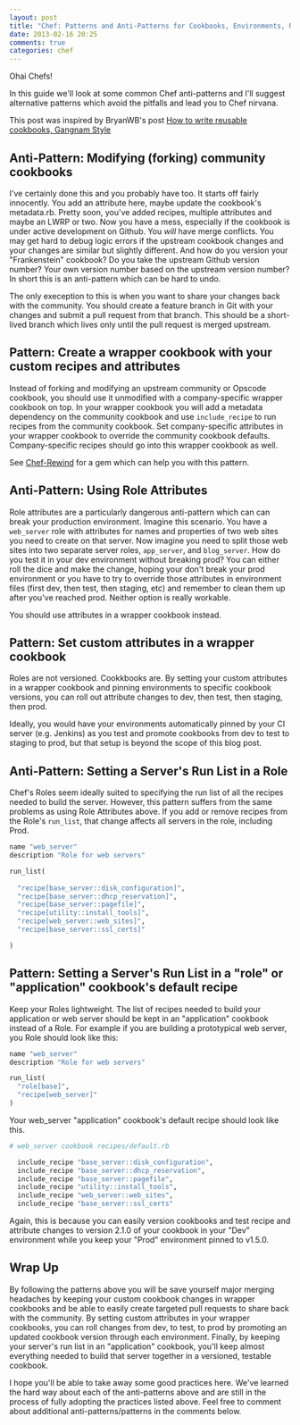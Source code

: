 ```yaml
---
layout: post
title: "Chef: Patterns and Anti-Patterns for Cookbooks, Environments, Roles"
date: 2013-02-16 20:25
comments: true
categories: chef
---
```

Ohai Chefs!

In this guide we'll look at some common Chef anti-patterns and I'll suggest alternative patterns which avoid the pitfalls and lead you to Chef nirvana.

This post was inspired by BryanWB's post [How to write reusable cookbooks, Gangnam Style][1]

[1]: http://devopsanywhere.blogspot.com/2012/11/how-to-write-reusable-chef-cookbooks.html

<!--more-->

## Anti-Pattern: Modifying (forking) community cookbooks

I've certainly done this and you probably have too. It starts off fairly innocently. You add an attribute here, maybe update the cookbook's metadata.rb. Pretty soon, you've added recipes, multiple attributes and maybe an LWRP or two. Now you have a mess, especially if the cookbook is under active development on Github. You _will_ have merge conflicts. You may get hard to debug logic errors if the upstream cookbook changes and your changes are similar but slightly different. And how do you version your "Frankenstein" cookbook? Do you take the upstream Github version number? Your own version number based on the upstream version number? In short this is an anti-pattern which can be hard to undo.

The only exeception to this is when you want to share your changes back with the community. You should create a feature branch in Git with your changes and submit a pull request from that branch. This should be a short-lived branch which lives only until the pull request is merged upstream.

## Pattern: Create a wrapper cookbook with your custom recipes and attributes

Instead of forking and modifying an upstream community or Opscode cookbook, you should use it unmodified with a company-specific wrapper cookbook on top. In your wrapper cookbook you will add a metadata dependency on the community cookbook and use `include_recipe` to run recipes from the community cookbook. Set company-specific attributes in your wrapper cookbook to override the community cookbook defaults. Company-specific recipes should go into this wrapper cookbook as well.

See [Chef-Rewind][2] for a gem which can help you with this pattern.

[2]: https://github.com/bryanwb/chef-rewind

## Anti-Pattern: Using Role Attributes

Role attributes are a particularly dangerous anti-pattern which can can break your production environment. Imagine this scenario. You have a `web_server` role with attributes for names and properties of two web sites you need to create on that server. Now imagine you need to split those web sites into two separate server roles, `app_server`, and `blog_server`. How do you test it in your dev environment without breaking prod? You can either roll the dice and make the change, hoping your don't break your prod environment or you have to try to override those attributes in environment files (first dev, then test, then staging, etc) and remember to clean them up after you've reached prod. Neither option is really workable.

You should use attributes in a wrapper cookbook instead.

## Pattern: Set custom attributes in a wrapper cookbook

Roles are not versioned. Cookkbooks are. By setting your custom attributes in a wrapper cookbook and pinning environments to specific cookbook versions, you can roll out attribute changes to dev, then test, then staging, then prod.

Ideally, you would have your environments automatically pinned by your CI server (e.g. Jenkins) as you test and promote cookbooks from dev to test to staging to prod, but that setup is beyond the scope of this blog post.

## Anti-Pattern: Setting a Server's Run List in a Role

Chef's Roles seem ideally suited to specifying the run list of all the recipes needed to build the server. However, this pattern suffers from the same problems as using Role Attributes above. If you add or remove recipes from the Role's `run_list`, that change affects all servers in the role, including Prod.

```ruby
name "web_server"
description "Role for web servers"

run_list(
  
  "recipe[base_server::disk_configuration]",
  "recipe[base_server::dhcp_reservation]",
  "recipe[base_server::pagefile]",
  "recipe[utility::install_tools]",
  "recipe[web_server::web_sites]",
  "recipe[base_server::ssl_certs]"

)

```

## Pattern: Setting a Server's Run List in a "role" or "application" cookbook's default recipe

Keep your Roles lightweight. The list of recipes needed to build your application or web server should be kept in an "application" cookbook instead of a Role. For example if you are building a prototypical web server, you Role should look like this:

```ruby
name "web_server"
description "Role for web servers"

run_list(
  "role[base]",
  "recipe[web_server]"
)
```

Your web_server "application" cookbook's default recipe should look like this.

```ruby
# web_server cookbook recipes/default.rb

  include_recipe "base_server::disk_configuration",
  include_recipe "base_server::dhcp_reservation",
  include_recipe "base_server::pagefile",
  include_recipe "utility::install_tools",
  include_recipe "web_server::web_sites",
  include_recipe "base_server::ssl_certs"

```

Again, this is because you can easily version cookbooks and test recipe and attribute changes to version 2.1.0 of your cookbook in your "Dev" environment while you keep your "Prod" environment pinned to v1.5.0.

## Wrap Up

By following the patterns above you will be save yourself major merging headaches by keeping your custom cookbook changes in wrapper cookbooks and be able to easily create targeted pull requests to share back with the community. By setting custom attributes in your wrapper cookbooks, you can roll changes from dev, to test, to prod by promoting an updated cookbook version through each environment. Finally, by keeping your server's run list in an "application" cookbook, you'll keep almost everything needed to build that server together in a versioned, testable cookbook.

I hope you'll be able to take away some good practices here. We've learned the hard way about each of the anti-patterns above and are still in the process of fully adopting the practices listed above. Feel free to comment about additional anti-patterns/patterns in the comments below.
